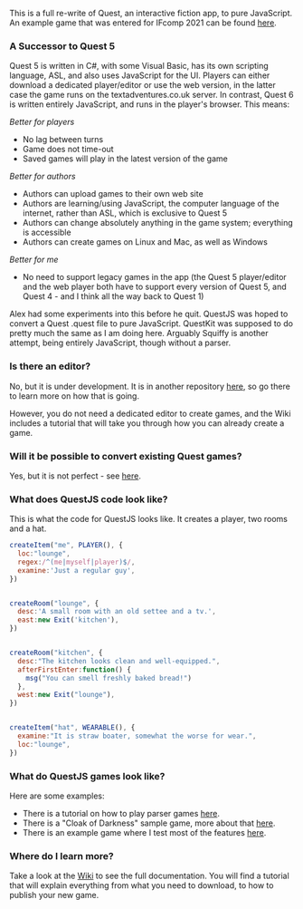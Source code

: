 This is a full re-write of Quest, an interactive fiction app, to pure JavaScript. An example game that was entered for IFcomp 2021 can be found [here]([http://textadventures.co.uk/games/view/48pkf40on0soigganjtatq/first-steps](https://textadventures.co.uk/games/view/idu7hlna7k2h24ib4ymmrg/the-house-on-highfield-lane)).

### A Successor to Quest 5

Quest 5 is written in C#, with some Visual Basic, has its own scripting language, ASL, and also uses JavaScript for the UI. Players can either download a dedicated player/editor or use the web version, in the latter case the game runs on the textadventures.co.uk server. In contrast, Quest 6 is written entirely JavaScript, and runs in the player's browser. This means:

_Better for players_
* No lag between turns
* Game does not time-out
* Saved games will play in the latest version of the game

_Better for authors_
* Authors can upload games to their own web site
* Authors are learning/using JavaScript, the computer language of the internet, rather than ASL, which is exclusive to Quest 5
* Authors can change absolutely anything in the game system; everything is accessible
* Authors can create games on Linux and Mac, as well as Windows

_Better for me_
* No need to support legacy games in the app (the Quest 5 player/editor and the web player both have to support every version of Quest 5, and Quest 4 - and I think all the way back to Quest 1)

Alex had some experiments into this before he quit. QuestJS was hoped to convert a Quest .quest file to pure JavaScript. QuestKit was supposed to do pretty much the same as I am doing here. Arguably Squiffy is another attempt, being entirely JavaScript, though without a parser.


### Is there an editor?

No, but it is under development. It is in another repository [here](https://github.com/ThePix/QEdit/wiki), so go there to learn more on how that is going.

However, you do not need a dedicated editor to create games, and the Wiki includes a tutorial that will take you through how you can already create a game.


### Will it be possible to convert existing Quest games?

Yes, but it is not perfect - see [here](https://github.com/ThePix/QuestJS/wiki/Converting-from-Quest-5).


### What does QuestJS code look like?

This is what the code for QuestJS looks like. It creates a player, two rooms and a hat.

```javascript
createItem("me", PLAYER(), { 
  loc:"lounge",
  regex:/^(me|myself|player)$/,
  examine:'Just a regular guy',
})


createRoom("lounge", {
  desc:'A small room with an old settee and a tv.',
  east:new Exit('kitchen'),
})


createRoom("kitchen", {
  desc:"The kitchen looks clean and well-equipped.",
  afterFirstEnter:function() {
    msg("You can smell freshly baked bread!")
  },
  west:new Exit("lounge"),
})


createItem("hat", WEARABLE(), {
  examine:"It is straw boater, somewhat the worse for wear.",
  loc:"lounge",
})
```


### What do QuestJS games look like?

Here are some examples:

* There is a tutorial on how to play parser games [here](http://textadventures.co.uk/games/view/q16v8_fowu6twsvfduz4vg/a-tutorial-for-playing-parser-based-games).
* There is a "Cloak of Darkness" sample game, more about that [here](https://github.com/ThePix/QuestJS/wiki/The-Cloak-of-Darkness).
* There is an example game where I test most of the features [here](http://textadventures.co.uk/games/view/48pkf40on0soigganjtatq/first-steps).


### Where do I learn more?

Take a look at the [Wiki](https://github.com/ThePix/QuestJS/wiki) to see the full documentation. You will find a tutorial that will explain everything from what you need to download, to how to publish your new game.
